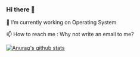 ### Hi there 👋
🔭 I’m currently working on Operating System

📫 How to reach me  : Why not write an email to me?

[![Anurag's github stats](https://github-readme-stats.vercel.app/api?username=youngzm339)](https://github.com/anuraghazra/github-readme-stats)
